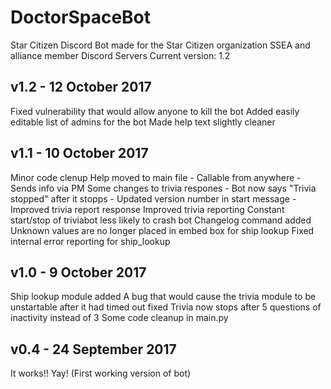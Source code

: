 # DoctorSpaceBot
Star Citizen Discord Bot made for the Star Citizen organization SSEA and alliance member Discord Servers
Current version:  1.2

## v1.2 - 12 October 2017
Fixed vulnerability that would allow anyone to kill the bot
Added easily editable list of admins for the bot
Made help text slightly cleaner

## v1.1 - 10 October 2017
Minor code clenup
Help moved to main file
	- Callable from anywhere
	- Sends info via PM
Some changes to trivia respones
	- Bot now says "Trivia stopped" after it stopps
	- Updated version number in start message
	- Improved trivia report response
Improved trivia reporting
Constant start/stop of triviabot less likely to crash bot
Changelog command added
Unknown values are no longer placed in embed box for ship lookup
Fixed internal error reporting for ship_lookup

## v1.0 - 9 October 2017
Ship lookup module added
A bug that would cause the trivia module to be unstartable after it had timed out fixed
Trivia now stops after 5 questions of inactivity instead of 3
Some code cleanup in main.py

## v0.4 - 24 September 2017
It works!!  Yay!
(First working version of bot)
